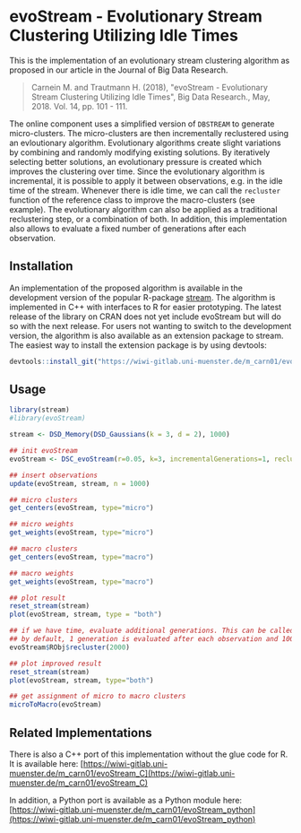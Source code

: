 # evoStream - Evolutionary Stream Clustering Utilizing Idle Times

This is the implementation of an evolutionary stream clustering algorithm as proposed in our article in the Journal of Big Data Research.

> Carnein M. and Trautmann H. (2018), "evoStream - Evolutionary Stream Clustering Utilizing Idle Times", Big Data Research., May, 2018. Vol. 14, pp. 101 - 111. 

The online component uses a simplified version of `DBSTREAM` to generate micro-clusters.
The micro-clusters are then incrementally reclustered using an evloutionary algorithm.
Evolutionary algorithms create slight variations by combining and randomly modifying existing solutions.
By iteratively selecting better solutions, an evolutionary pressure is created which improves the clustering over time.
Since the evolutionary algorithm is incremental, it is possible to apply it between observations, e.g. in the idle time of the stream.
Whenever there is idle time, we can call the `recluster` function of the reference class to improve the macro-clusters (see example).
The evolutionary algorithm can also be applied as a traditional reclustering step, or a combination of both.
In addition, this implementation also allows to evaluate a fixed number of generations after each observation.

## Installation

An implementation of the proposed algorithm is available in the development version of the popular R-package [stream](https://github.com/mhahsler/stream).
The algorithm is implemented in C++ with interfaces to R for easier prototyping.
The latest release of the library on CRAN does not yet include evoStream but will do so with the next release. 
For users not wanting to switch to the development version, the algorithm is also available as an extension package to stream.
The easiest way to install the extension package is by using devtools:

```R
devtools::install_git("https://wiwi-gitlab.uni-muenster.de/m_carn01/evoStream")
```

## Usage

```R
library(stream)
#library(evoStream)

stream <- DSD_Memory(DSD_Gaussians(k = 3, d = 2), 1000)

## init evoStream
evoStream <- DSC_evoStream(r=0.05, k=3, incrementalGenerations=1, reclusterGenerations=1000)

## insert observations
update(evoStream, stream, n = 1000)

## micro clusters
get_centers(evoStream, type="micro")

## micro weights
get_weights(evoStream, type="micro")

## macro clusters
get_centers(evoStream, type="macro")

## macro weights
get_weights(evoStream, type="macro")

## plot result
reset_stream(stream)
plot(evoStream, stream, type = "both")

## if we have time, evaluate additional generations. This can be called at any time, also between observations.
## by default, 1 generation is evaluated after each observation and 1000 generations during reclustering (parameters)
evoStream$RObj$recluster(2000)

## plot improved result
reset_stream(stream)
plot(evoStream, stream, type="both")

## get assignment of micro to macro clusters
microToMacro(evoStream)

```


## Related Implementations

There is also a C++ port of this implementation without the glue code for R. It is available here: [https://wiwi-gitlab.uni-muenster.de/m_carn01/evoStream_C](https://wiwi-gitlab.uni-muenster.de/m_carn01/evoStream_C)

In addition, a Python port is available as a Python module here: [https://wiwi-gitlab.uni-muenster.de/m_carn01/evoStream_python](https://wiwi-gitlab.uni-muenster.de/m_carn01/evoStream_python)
